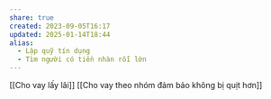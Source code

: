 ```yaml
---
share: true
created: 2023-09-05T16:17
updated: 2025-01-14T18:44
alias:
  - Lập quỹ tín dụng
  - Tìm người có tiền nhàn rỗi lớn
---
```

[[Cho vay lấy lãi]]
[[Cho vay theo nhóm đảm bảo không bị quịt hơn]]
